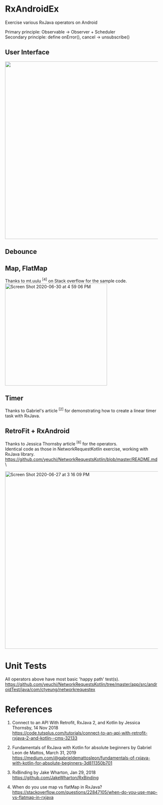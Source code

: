 # RxAndroidEx
Exercise various RxJava operators on Android

Primary principle: Observable -> Observer + Scheduler \
Secondary principle: define onError(), cancel -> unsubscribe()

## User Interface
<img width="584" src="https://user-images.githubusercontent.com/1282659/85935215-f65a6f00-b8b3-11ea-8724-25952f1bb77a.jpg">

## Debounce

## Map, FlatMap
Thanks to mt.uulu <sup>[4]</sup> on Stack overflow for the sample code.
<img width="336" alt="Screen Shot 2020-06-30 at 4 59 06 PM" src="https://user-images.githubusercontent.com/67604278/86181114-0e6c0180-baf3-11ea-8d4a-17d01d5f9a32.png">

## Timer
Thanks to Gabriel's article <sup>[2]</sup> for demonstrating how to create a linear timer task with RxJava.

## RetroFit + RxAndroid
Thanks to Jessica Thornsby article <sup>[6]</sup> for the operators. \
Identical code as those in NetworkRequestKotlin exercise, working with RxJava library. \
https://github.com/yeuchi/NetworkRequestsKotlin/blob/master/README.md \

<img width="584" alt="Screen Shot 2020-06-27 at 3 16 09 PM" src="https://user-images.githubusercontent.com/1282659/85931324-32c4a580-b889-11ea-8921-062558350419.png">

# Unit Tests
All operators above have most basic 'happy path' test(s).
https://github.com/yeuchi/NetworkRequestsKotlin/tree/master/app/src/androidTest/java/com/ctyeung/networkrequestex

# References

1. Connect to an API With Retrofit, RxJava 2, and Kotlin by Jessica Thornsby, 14 Nov 2018 \
https://code.tutsplus.com/tutorials/connect-to-an-api-with-retrofit-rxjava-2-and-kotlin--cms-32133

2. Fundamentals of RxJava with Kotlin for absolute beginners by Gabriel Leon de Mattos, March 31, 2019 \
https://medium.com/@gabrieldemattosleon/fundamentals-of-rxjava-with-kotlin-for-absolute-beginners-3d811350b701

3. RxBinding by Jake Wharton, Jan 29, 2018 \
https://github.com/JakeWharton/RxBinding

4. When do you use map vs flatMap in RxJava? \
https://stackoverflow.com/questions/22847105/when-do-you-use-map-vs-flatmap-in-rxjava
